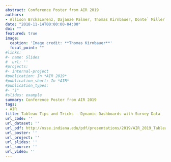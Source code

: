 ```yaml
---
abstract: Conference Poster from AIR 2019
authors:
- Allison BrckaLorenz, Dajanae Palmer, Thomas Kirnbauer, Donte` Miller
date: "2018-11-14T00:00:00-04:00"
doi: ""
featured: true
image:
  caption: 'Image credit: **Thomas Kirnbauer**'
  focal_point: ""
#links:
#- name: Slides
#  url: ''
#projects:
#- internal-project
#publication: In *AIR 2019*
#publication_short: In *AIR*
#publication_types:
#- "1"
#slides: example
summary: Conference Poster from AIR 2019
tags:
- AIR
title: Tableau Tips and Tricks - Dynamic Dashboards with Survey Data 
url_code: ''
url_dataset: ''
url_pdf: http://nsse.indiana.edu/pdf/presentations/2019/AIR_2019_Tableau_Poster.pdf
url_poster: ''
url_project: ''
url_slides: ''
url_source: ''
url_video: ''
---
```


